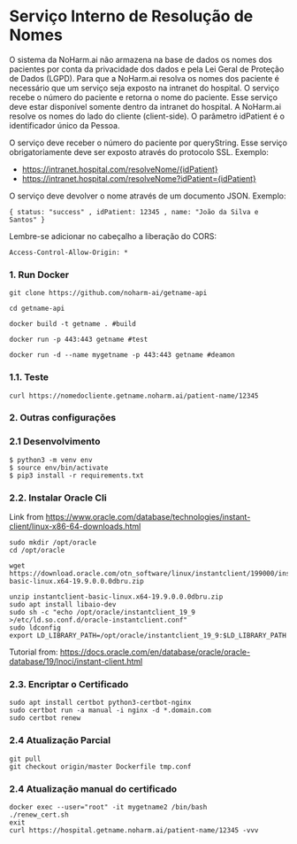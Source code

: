 # Serviço Interno de Resolução de Nomes

O sistema da NoHarm.ai não armazena na base de dados os nomes dos pacientes por conta da privacidade dos dados e pela Lei Geral de Proteção de Dados (LGPD). Para que a NoHarm.ai resolva os nomes dos paciente é necessário que um serviço seja exposto na intranet do hospital. O serviço recebe o número do paciente e retorna o nome do paciente. Esse serviço deve estar disponível somente dentro da intranet do hospital. A NoHarm.ai resolve os nomes do lado do cliente (client-side). O parâmetro idPatient é o identificador único da Pessoa.

O serviço deve receber o número do paciente por queryString. Esse serviço obrigatoriamente deve ser exposto através do protocolo SSL. Exemplo:
- https://intranet.hospital.com/resolveNome/{idPatient}
- https://intranet.hospital.com/resolveNome?idPatient={idPatient}

O serviço deve devolver o nome através de um documento JSON. Exemplo:
```
{ status: "success" , idPatient: 12345 , name: "João da Silva e Santos" }
```

Lembre-se adicionar no cabeçalho a liberação do CORS:
```
Access-Control-Allow-Origin: *
```

### 1. Run Docker

```
git clone https://github.com/noharm-ai/getname-api

cd getname-api

docker build -t getname . #build

docker run -p 443:443 getname #test

docker run -d --name mygetname -p 443:443 getname #deamon
```

### 1.1. Teste

```
curl https://nomedocliente.getname.noharm.ai/patient-name/12345
```

### 2. Outras configurações
### 2.1 Desenvolvimento

```
$ python3 -m venv env
$ source env/bin/activate
$ pip3 install -r requirements.txt
```

### 2.2. Instalar Oracle Cli

Link from https://www.oracle.com/database/technologies/instant-client/linux-x86-64-downloads.html

```
sudo mkdir /opt/oracle
cd /opt/oracle

wget https://download.oracle.com/otn_software/linux/instantclient/199000/instantclient-basic-linux.x64-19.9.0.0.0dbru.zip

unzip instantclient-basic-linux.x64-19.9.0.0.0dbru.zip
sudo apt install libaio-dev
sudo sh -c "echo /opt/oracle/instantclient_19_9 >/etc/ld.so.conf.d/oracle-instantclient.conf"
sudo ldconfig
export LD_LIBRARY_PATH=/opt/oracle/instantclient_19_9:$LD_LIBRARY_PATH
```

Tutorial from: https://docs.oracle.com/en/database/oracle/oracle-database/19/lnoci/instant-client.html

### 2.3. Encriptar o Certificado

```
sudo apt install certbot python3-certbot-nginx
sudo certbot run -a manual -i nginx -d *.domain.com
sudo certbot renew
```

### 2.4 Atualização Parcial
```
git pull
git checkout origin/master Dockerfile tmp.conf
```

### 2.4 Atualização manual do certificado
```
docker exec --user="root" -it mygetname2 /bin/bash
./renew_cert.sh
exit
curl https://hospital.getname.noharm.ai/patient-name/12345 -vvv
```
